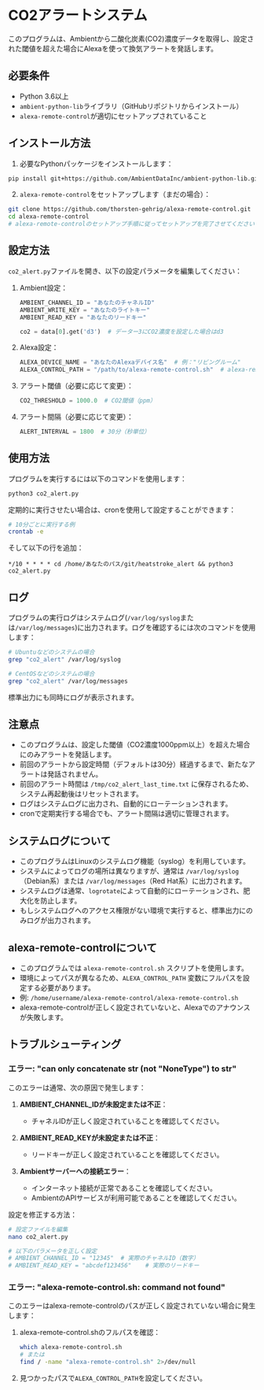 # CO2アラートシステム

このプログラムは、Ambientから二酸化炭素(CO2)濃度データを取得し、設定された閾値を超えた場合にAlexaを使って換気アラートを発話します。

## 必要条件

- Python 3.6以上
- `ambient-python-lib`ライブラリ（GitHubリポジトリからインストール）
- `alexa-remote-control`が適切にセットアップされていること

## インストール方法

1. 必要なPythonパッケージをインストールします：

```bash
pip install git+https://github.com/AmbientDataInc/ambient-python-lib.git
```

2. `alexa-remote-control`をセットアップします（まだの場合）：

```bash
git clone https://github.com/thorsten-gehrig/alexa-remote-control.git
cd alexa-remote-control
# alexa-remote-controlのセットアップ手順に従ってセットアップを完了させてください
```

## 設定方法

`co2_alert.py`ファイルを開き、以下の設定パラメータを編集してください：

1. Ambient設定：
   ```python
   AMBIENT_CHANNEL_ID = "あなたのチャネルID"
   AMBIENT_WRITE_KEY = "あなたのライトキー"
   AMBIENT_READ_KEY = "あなたのリードキー"

   co2 = data[0].get('d3')  # データー3にCO2濃度を設定した場合はd3
   ```

2. Alexa設定：
   ```python
   ALEXA_DEVICE_NAME = "あなたのAlexaデバイス名"  # 例："リビングルーム"
   ALEXA_CONTROL_PATH = "/path/to/alexa-remote-control.sh"  # alexa-remote-control.shのフルパス
   ```

3. アラート閾値（必要に応じて変更）：
   ```python
   CO2_THRESHOLD = 1000.0  # CO2閾値（ppm）
   ```

4. アラート間隔（必要に応じて変更）：
   ```python
   ALERT_INTERVAL = 1800  # 30分（秒単位）
   ```

## 使用方法

プログラムを実行するには以下のコマンドを使用します：

```bash
python3 co2_alert.py
```

定期的に実行させたい場合は、cronを使用して設定することができます：

```bash
# 10分ごとに実行する例
crontab -e
```

そして以下の行を追加：

```
*/10 * * * * cd /home/あなたのパス/git/heatstroke_alert && python3 co2_alert.py
```

## ログ

プログラムの実行ログはシステムログ(`/var/log/syslog`または`/var/log/messages`)に出力されます。ログを確認するには次のコマンドを使用します：

```bash
# Ubuntuなどのシステムの場合
grep "co2_alert" /var/log/syslog

# CentOSなどのシステムの場合
grep "co2_alert" /var/log/messages
```

標準出力にも同時にログが表示されます。

## 注意点

- このプログラムは、設定した閾値（CO2濃度1000ppm以上）を超えた場合にのみアラートを発話します。
- 前回のアラートから設定時間（デフォルトは30分）経過するまで、新たなアラートは発話されません。
- 前回のアラート時間は `/tmp/co2_alert_last_time.txt` に保存されるため、システム再起動後はリセットされます。
- ログはシステムログに出力され、自動的にローテーションされます。
- cronで定期実行する場合でも、アラート間隔は適切に管理されます。

## システムログについて

- このプログラムはLinuxのシステムログ機能（syslog）を利用しています。
- システムによってログの場所は異なりますが、通常は `/var/log/syslog`（Debian系）または `/var/log/messages`（Red Hat系）に出力されます。
- システムログは通常、`logrotate`によって自動的にローテーションされ、肥大化を防止します。
- もしシステムログへのアクセス権限がない環境で実行すると、標準出力にのみログが出力されます。

## alexa-remote-controlについて

- このプログラムでは `alexa-remote-control.sh` スクリプトを使用します。
- 環境によってパスが異なるため、`ALEXA_CONTROL_PATH` 変数にフルパスを設定する必要があります。
- 例: `/home/username/alexa-remote-control/alexa-remote-control.sh`
- alexa-remote-controlが正しく設定されていないと、Alexaでのアナウンスが失敗します。

## トラブルシューティング

### エラー: "can only concatenate str (not "NoneType") to str"

このエラーは通常、次の原因で発生します：

1. **AMBIENT_CHANNEL_IDが未設定または不正**：
   - チャネルIDが正しく設定されていることを確認してください。

2. **AMBIENT_READ_KEYが未設定または不正**：
   - リードキーが正しく設定されていることを確認してください。

3. **Ambientサーバーへの接続エラー**：
   - インターネット接続が正常であることを確認してください。
   - AmbientのAPIサービスが利用可能であることを確認してください。

設定を修正する方法：

```bash
# 設定ファイルを編集
nano co2_alert.py

# 以下のパラメータを正しく設定
# AMBIENT_CHANNEL_ID = "12345"  # 実際のチャネルID（数字）
# AMBIENT_READ_KEY = "abcdef123456"    # 実際のリードキー
```

### エラー: "alexa-remote-control.sh: command not found"

このエラーはalexa-remote-controlのパスが正しく設定されていない場合に発生します：

1. alexa-remote-control.shのフルパスを確認：
   ```bash
   which alexa-remote-control.sh
   # または
   find / -name "alexa-remote-control.sh" 2>/dev/null
   ```

2. 見つかったパスで`ALEXA_CONTROL_PATH`を設定してください。
